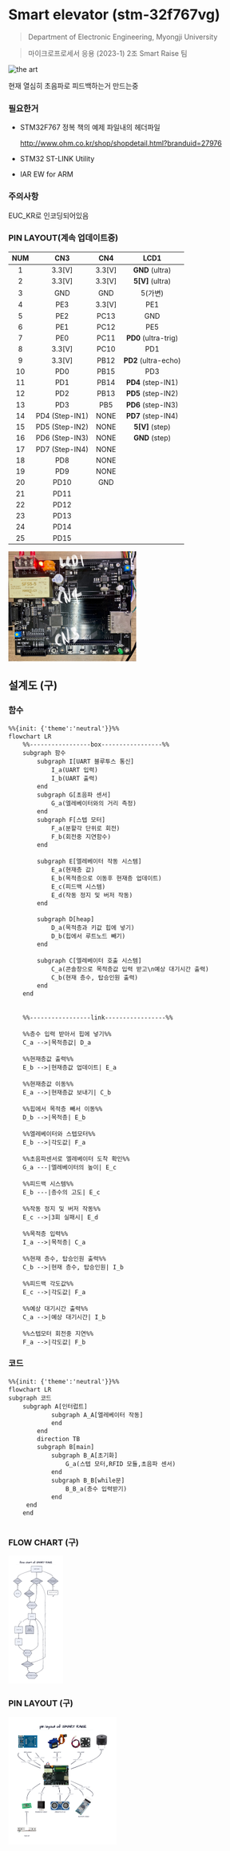 # Smart elevator (stm-32f767vg)

>  Department of Electronic Engineering, Myongji University

> 마이크로프로세서 응용 (2023-1) 2조 Smart Raise 팀 

![the art](https://user-images.githubusercontent.com/121929511/239415448-8a39d0a1-36a8-4f10-b830-5be6ff8bd272.gif)

현재 열심히 초음파로 피드백하는거 만드는중

### 필요한거

* STM32F767 정복 책의 예제 파일내의 헤더파일

  http://www.ohm.co.kr/shop/shopdetail.html?branduid=27976

* STM32 ST-LINK Utility
* IAR EW for ARM

### 주의사항

EUC_KR로 인코딩되어있음

### PIN LAYOUT(계속 업데이트중)

| NUM  |      CN3       |  CN4   |         LCD1         |
| :--: | :------------: | :----: | :------------------: |
|  1   |     3.3[V]     | 3.3[V] |   **GND** (ultra)    |
|  2   |     3.3[V]     | 3.3[V] |   **5[V]** (ultra)   |
|  3   |      GND       |  GND   |       5(가변)        |
|  4   |      PE3       | 3.3[V] |         PE1          |
|  5   |      PE2       |  PC13  |         GND          |
|  6   |      PE1       |  PC12  |         PE5          |
|  7   |      PE0       |  PC11  | **PD0** (ultra-trig) |
|  8   |     3.3[V]     |  PC10  |         PD1          |
|  9   |     3.3[V]     |  PB12  | **PD2** (ultra-echo) |
|  10  |      PD0       |  PB15  |         PD3          |
|  11  |      PD1       |  PB14  |  **PD4** (step-IN1)  |
|  12  |      PD2       |  PB13  |  **PD5** (step-IN2)  |
|  13  |      PD3       |  PB5   |  **PD6** (step-IN3)  |
|  14  | PD4 (Step-IN1) |  NONE  |  **PD7** (step-IN4)  |
|  15  | PD5 (Step-IN2) |  NONE  |   **5[V]** (step)    |
|  16  | PD6 (Step-IN3) |  NONE  |    **GND** (step)    |
|  17  | PD7 (Step-IN4) |  NONE  |                      |
|  18  |      PD8       |  NONE  |                      |
|  19  |      PD9       |  NONE  |                      |
|  20  |      PD10      |  GND   |                      |
|  21  |      PD11      |        |                      |
|  22  |      PD12      |        |                      |
|  23  |      PD13      |        |                      |
|  24  |      PD14      |        |                      |
|  25  |      PD15      |        |                      |

<img src="./description/image/CN3_CN4_LCD1.jpg" alt="CN3_CN4_LCD1" style="zoom:25%;" />

## 설계도 (구)

### 함수

```mermaid
%%{init: {'theme':'neutral'}}%%
flowchart LR
	%%-----------------box-----------------%%
	subgraph 함수
		subgraph I[UART 블루투스 통신]
			I_a(UART 입력)
			I_b(UART 출력)
		end	
		subgraph G[초음파 센서]
			G_a(엘레베이터와의 거리 측정)
		end	
		subgraph F[스텝 모터]
			F_a(분할각 단위로 회전)
			F_b(회전중 지연함수)
		end
	
		subgraph E[엘레베이터 작동 시스템]
			E_a(현재층 값)
			E_b(목적층으로 이동후 현재층 업데이트)
			E_c(피드백 시스템)
			E_d(작동 정지 및 버저 작동)
		end
	
		subgraph D[heap]
			D_a(목적층과 키값 힙에 넣기)
			D_b(힙에서 루트노드 빼기)
		end
	
		subgraph C[엘레베이터 호출 시스템]
			C_a(콘솔창으로 목적층값 입력 받고\n예상 대기시간 출력)
			C_b(현재 층수, 탑승인원 출력)
		end
	end
	
	
	%%-----------------link-----------------%%
	
	%%층수 입력 받아서 힙에 넣기%%
	C_a -->|목적층값| D_a 
	
	%%현재층값 출력%%
	E_b -->|현재층값 업데이트| E_a
    
    %%현재층값 이동%%
    E_a -->|현재층값 보내기| C_b
	
	%%힙에서 목적층 빼서 이동%%
	D_b -->|목적층| E_b
	
	%%엘레베이터와 스텝모터%%
	E_b -->|각도값| F_a
	
	%%초음파센서로 엘레베이터 도착 확인%%
	G_a ---|엘레베이터의 높이| E_c
	
	%%피드백 시스템%%
	E_b ---|층수의 고도| E_c 
	
	%%작동 정지 및 버저 작동%%
	E_c -->|3회 실패시| E_d
	
	%%목적층 입력%%
	I_a -->|목적층| C_a
	
	%%현재 층수, 탑승인원 출력%%
	C_b -->|현재 층수, 탑승인원| I_b
	
	%%피드백 각도값%%
	E_c -->|각도값| F_a
	
	%%예상 대기시간 출력%%
	C_a -->|예상 대기시간| I_b
	
	%%스텝모터 회전중 지연%%
	F_a -->|각도값| F_b
```

### 코드

```mermaid
%%{init: {'theme':'neutral'}}%%
flowchart LR
subgraph 코드
	subgraph A[인터럽트]
			subgraph A_A[엘레베이터 작동]
			end
		end
		direction TB
		subgraph B[main]
			subgraph B_A[초기화]
				G_a(스텝 모터,RFID 모듈,초음파 센서)
			end
			subgraph B_B[while문]
				B_B_a(층수 입력받기)
			end
   	 end
	end
	
```



### FLOW CHART (구)

<img src="./description/image/flowchart.png" alt="flowchart" style="zoom: 25%;" />

### PIN LAYOUT (구)

<img src="./description/image/module.png" alt="module" style="zoom:25%;" />
